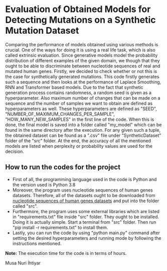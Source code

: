 # Evaluation of Obtained Models for Detecting Mutations on a Synthetic Mutation Dataset

Comparing the performance of models obtained using various methods is crucial. One of the ways for doing it is using a real life task, which is also called extrinsic evaluation. Since generative models model the probability distribution of different examples of the given domain, we though that they ought to be able to discriminate between nucleotide sequences of real and mutated human genes. Firstly, we decided to check whether or not this is the case for synthetically generated mutations. This code firstly generates such a sequence and then looks at the performance of Laplace Smoothing, RNN and Transformer based models. Due to the fact that synthetic generation process contains randomness, a random seed is given as a hyperparameter. Also maximum number of changes that can be made on a sequence and the number of samples we want to obtain are defined as hyperparameters as well. These hyperparameters are defined as "SEED", "NUMBER_OF_MAXIMUM_CHANGES_PER_SAMPLE", "HOW_MANY_NEW_SAMPLES" in the first line of the code. When this is done, the final model is saved into a folder called "my_model" which can be found in the same directory after the execution. For any given such a tuple, the obtained dataset can be found as a ".csv" file under "SyntheticDataset" folder of the "src" folder. At the end, the accuracy of all the mentioned models are listed when perplexity or probability values are used for the decision.

## How to run the codes for the project
- First of all, the programming language used in the code is Python and the version used is Python 3.8
- Moreover, the program uses nucleotide sequences of human genes datasets. Therefore, all of the datasets ought to be downloaded from [nucleotide sequences of human genes datasets](https://drive.google.com/drive/folders/1bJHrZ0v36Om_bY3-nOkuHkKfT_dtJDuN?usp=share_link) and put into the folder called "src".  
- Furthermore, the program uses some external libraries which are listed in "requirements.txt" file inside "src" folder. They ought to be installed. Doing it is actually simple. Start a terminal from "src" folder. Then run "pip install -r requirements.txt" to install them.  
- Lastly, you can run the code by using "python main.py" command after setting the desired hyperparameters and running mode by following the instructions mentioned.

**Note:** The execution time for the code is in terms of hours.  

Musa Nuri İhtiyar
